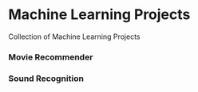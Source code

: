 # Machine Learning Projects
Collection of Machine Learning Projects

### Movie Recommender


### Sound Recognition
